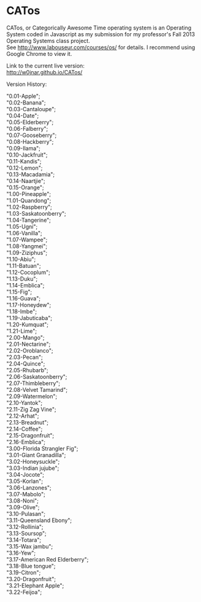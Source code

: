 CATos
============
CATos, or Categorically Awesome Time operating system is an Operating System coded in Javascript
as my submission for my professor's Fall 2013 Operating Systems class project.  
See http://www.labouseur.com/courses/os/ for details. 
I recommend using Google Chrome to view it.

Link to the current live version:  
http://w0jnar.github.io/CATos/  

Version History:

"0.01-Apple";  
"0.02-Banana";  
"0.03-Cantaloupe";  
"0.04-Date";  
"0.05-Elderberry";  
"0.06-Falberry";  
"0.07-Gooseberry";  
"0.08-Hackberry";  
"0.09-Ilama";  
"0.10-Jackfruit";  
"0.11-Kandis";  
"0.12-Lemon";  
"0.13-Macadamia";  
"0.14-Naartjie";  
"0.15-Orange";  
"1.00-Pineapple";  
"1.01-Quandong";  
"1.02-Raspberry";  
"1.03-Saskatoonberry";  
"1.04-Tangerine";  
"1.05-Ugni";  
"1.06-Vanilla";  
"1.07-Wampee";  
"1.08-Yangmei";  
"1.09-Ziziphus";  
"1.10-Abiu";  
"1.11-Batuan";  
"1.12-Cocoplum";  
"1.13-Duku";  
"1.14-Emblica";  
"1.15-Fig";  
"1.16-Guava";  
"1.17-Honeydew";  
"1.18-Imbe";  
"1.19-Jabuticaba";  
"1.20-Kumquat";  
"1.21-Lime";  
"2.00-Mango";  
"2.01-Nectarine";  
"2.02-Oroblanco";  
"2.03-Pecan";  
"2.04-Quince";  
"2.05-Rhubarb";  
"2.06-Saskatoonberry";  
"2.07-Thimbleberry";  
"2.08-Velvet Tamarind";  
"2.09-Watermelon";  
"2.10-Yantok";  
"2.11-Zig Zag Vine";  
"2.12-Arhat";  
"2.13-Breadnut";  
"2.14-Coffee";  
"2.15-Dragonfruit";  
"2.16-Emblica";  
"3.00-Florida Strangler Fig";  
"3.01-Giant Granadilla";  
"3.02-Honeysuckle";  
"3.03-Indian jujube";  
"3.04-Jocote";  
"3.05-Korlan";  
"3.06-Lanzones";  
"3.07-Mabolo";  
"3.08-Noni";  
"3.09-Olive";  
"3.10-Pulasan";  
"3.11-Queensland Ebony";  
"3.12-Rollinia";  
"3.13-Soursop";  
"3.14-Totara";  
"3.15-Wax jambu";  
"3.16-Yew";  
"3.17-American Red Elderberry";  
"3.18-Blue tongue";  
"3.19-Citron";  
"3.20-Dragonfruit";  
"3.21-Elephant Apple";  
"3.22-Feijoa";  
